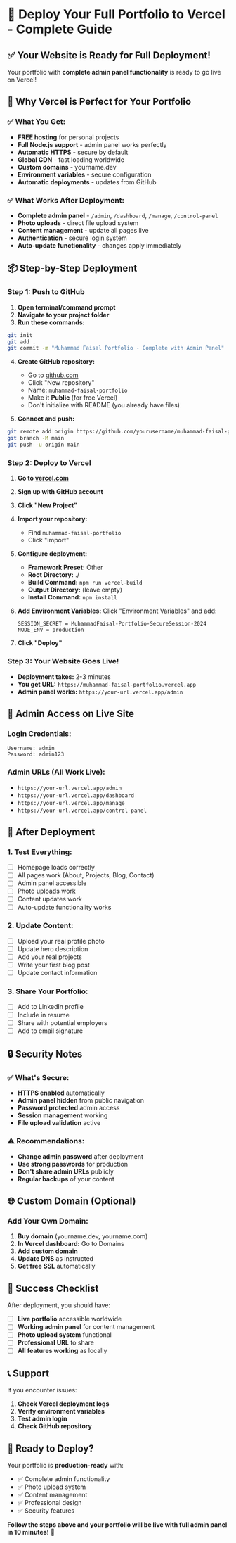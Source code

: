 # 🚀 Deploy Your Full Portfolio to Vercel - Complete Guide

## ✅ Your Website is Ready for Full Deployment!

Your portfolio with **complete admin panel functionality** is ready to go live on Vercel!

## 🎯 Why Vercel is Perfect for Your Portfolio

### ✅ What You Get:
- **FREE hosting** for personal projects
- **Full Node.js support** - admin panel works perfectly
- **Automatic HTTPS** - secure by default
- **Global CDN** - fast loading worldwide
- **Custom domains** - yourname.dev
- **Environment variables** - secure configuration
- **Automatic deployments** - updates from GitHub

### ✅ What Works After Deployment:
- **Complete admin panel** - `/admin`, `/dashboard`, `/manage`, `/control-panel`
- **Photo uploads** - direct file upload system
- **Content management** - update all pages live
- **Authentication** - secure login system
- **Auto-update functionality** - changes apply immediately

## 📦 Step-by-Step Deployment

### Step 1: Push to GitHub

1. **Open terminal/command prompt**
2. **Navigate to your project folder**
3. **Run these commands:**

```bash
git init
git add .
git commit -m "Muhammad Faisal Portfolio - Complete with Admin Panel"
```

4. **Create GitHub repository:**
   - Go to [github.com](https://github.com)
   - Click "New repository"
   - Name: `muhammad-faisal-portfolio`
   - Make it **Public** (for free Vercel)
   - Don't initialize with README (you already have files)

5. **Connect and push:**
```bash
git remote add origin https://github.com/yourusername/muhammad-faisal-portfolio.git
git branch -M main
git push -u origin main
```

### Step 2: Deploy to Vercel

1. **Go to [vercel.com](https://vercel.com)**
2. **Sign up with GitHub account**
3. **Click "New Project"**
4. **Import your repository:**
   - Find `muhammad-faisal-portfolio`
   - Click "Import"

5. **Configure deployment:**
   - **Framework Preset:** Other
   - **Root Directory:** ./
   - **Build Command:** `npm run vercel-build`
   - **Output Directory:** (leave empty)
   - **Install Command:** `npm install`

6. **Add Environment Variables:**
   Click "Environment Variables" and add:
   ```
   SESSION_SECRET = MuhammadFaisal-Portfolio-SecureSession-2024
   NODE_ENV = production
   ```

7. **Click "Deploy"**

### Step 3: Your Website Goes Live!

- **Deployment takes:** 2-3 minutes
- **You get URL:** `https://muhammad-faisal-portfolio.vercel.app`
- **Admin panel works:** `https://your-url.vercel.app/admin`

## 🔑 Admin Access on Live Site

### Login Credentials:
```
Username: admin
Password: admin123
```

### Admin URLs (All Work Live):
- `https://your-url.vercel.app/admin`
- `https://your-url.vercel.app/dashboard`
- `https://your-url.vercel.app/manage`
- `https://your-url.vercel.app/control-panel`

## 🎯 After Deployment

### 1. Test Everything:
- [ ] Homepage loads correctly
- [ ] All pages work (About, Projects, Blog, Contact)
- [ ] Admin panel accessible
- [ ] Photo uploads work
- [ ] Content updates work
- [ ] Auto-update functionality works

### 2. Update Content:
- [ ] Upload your real profile photo
- [ ] Update hero description
- [ ] Add your real projects
- [ ] Write your first blog post
- [ ] Update contact information

### 3. Share Your Portfolio:
- [ ] Add to LinkedIn profile
- [ ] Include in resume
- [ ] Share with potential employers
- [ ] Add to email signature

## 🔒 Security Notes

### ✅ What's Secure:
- **HTTPS enabled** automatically
- **Admin panel hidden** from public navigation
- **Password protected** admin access
- **Session management** working
- **File upload validation** active

### ⚠️ Recommendations:
- **Change admin password** after deployment
- **Use strong passwords** for production
- **Don't share admin URLs** publicly
- **Regular backups** of your content

## 🌐 Custom Domain (Optional)

### Add Your Own Domain:
1. **Buy domain** (yourname.dev, yourname.com)
2. **In Vercel dashboard:** Go to Domains
3. **Add custom domain**
4. **Update DNS** as instructed
5. **Get free SSL** automatically

## 🎉 Success Checklist

After deployment, you should have:
- [ ] **Live portfolio** accessible worldwide
- [ ] **Working admin panel** for content management
- [ ] **Photo upload system** functional
- [ ] **Professional URL** to share
- [ ] **All features working** as locally

## 📞 Support

If you encounter issues:
1. **Check Vercel deployment logs**
2. **Verify environment variables**
3. **Test admin login**
4. **Check GitHub repository**

## 🚀 Ready to Deploy?

Your portfolio is **production-ready** with:
- ✅ Complete admin functionality
- ✅ Photo upload system
- ✅ Content management
- ✅ Professional design
- ✅ Security features

**Follow the steps above and your portfolio will be live with full admin panel in 10 minutes!** 🎉
